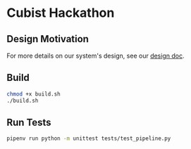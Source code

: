 # Cubist Hackathon 

## Design Motivation

For more details on our system's design, see our [design doc](docs/system_design.md).

## Build 

```bash
chmod +x build.sh
./build.sh
```

## Run Tests

```bash
pipenv run python -m unittest tests/test_pipeline.py
```

